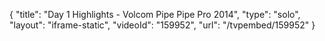 {
    "title": "Day 1 Highlights - Volcom Pipe Pipe Pro 2014",
    "type": "solo",
    "layout": "iframe-static",
    "videoId": "159952",
    "url": "\/tvpembed\/159952"
}